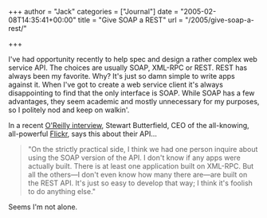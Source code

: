 +++
author = "Jack"
categories = ["Journal"]
date = "2005-02-08T14:35:41+00:00"
title = "Give SOAP a REST"
url = "/2005/give-soap-a-rest/"

+++

I've had opportunity recently to help spec and design a rather complex web service API. The choices are usually SOAP, XML-RPC or REST. REST has always been my favorite. Why? It's just so damn simple to write apps against it. When I've got to create a web service client it's always disappointing to find that the only interface is SOAP. While SOAP has a few advantages, they seem academic and mostly unnecessary for my purposes, so I politely nod and keep on walkin'.

In a recent [O'Reilly interview][1], Stewart Butterfield, CEO of the all-knowing, all-powerful [Flickr][2], says this about their API&#8230;

> 
> 
> "On the strictly practical side, I think we had one person inquire about using the SOAP version of the API. I don't know if any apps were actually built. There is at least one application built on XML-RPC. But all the others&#8212;I don't even know how many there are&#8212;are built on the REST API. It's just so easy to develop that way; I think it's foolish to do anything else."
> 
> 

Seems I'm not alone.

 [1]: http://www.oreillynet.com/lpt/a/5607
 [2]: http://flickr.com